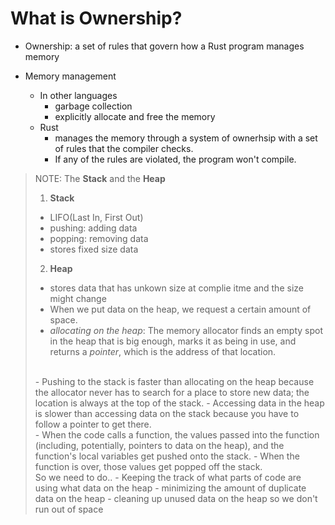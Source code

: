 # What is Ownership?
- Ownership: a set of rules that govern how a Rust program manages memory

- Memory management
  - In other languages
    - garbage collection
    - explicitly allocate and free the memory
  - Rust
    - manages the memory through a system of ownerhsip with a set of rules that the compiler checks.
    - If any of the rules are violated, the program won't compile.

> NOTE: The **Stack** and the **Heap**
> 1. **Stack**
> - LIFO(Last In, First Out)
> - pushing: adding data
> - popping: removing data
> - stores fixed size data
> 2. **Heap**
> - stores data that has unkown size at complie itme and the size might change
> - When we put data on the heap, we request a certain amount of space.
> - *allocating on the heap*: The memory allocator finds an empty spot in the heap that is big enough, marks it as being in use, and returns a *pointer*, which is the address of that location.
> <br>
> - Pushing to the stack is faster than allocating on the heap because the allocator never has to search for a place to store new data; the location is always at the top of the stack.
> - Accessing data in the heap is slower than accessing data on the stack because you have to follow a pointer to get there.
> <br>
> - When the code calls a function, the values passed into the function (including, potentially, pointers to data on the heap), and the function's local variables get pushed onto the stack.
> - When the function is over, those values get popped off the stack.
> <br>
> So we need to do..
>   - Keeping the track of what parts of code are using what data on the heap
>   - minimizing the amount of duplicate data on the heap
>   - cleaning up unused data on the heap so we don't run out of space


